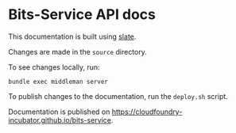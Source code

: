 # Bits-Service API docs

This documentation is built using [slate](https://github.com/lord/slate).

Changes are made in the `source` directory.

To see changes locally, run:

```
bundle exec middleman server
```

To publish changes to the documentation, run the `deploy.sh` script.

Documentation is published on https://cloudfoundry-incubator.github.io/bits-service.
